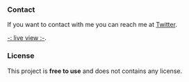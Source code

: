 
### Contact

If you want to contact with me you can reach me at [Twitter](https://www.twitter.com/thevishvadeep).

[-: live view :-](https://replit.com/@thevishvadeep/Netflix-Clone).

### License

This project is **free to use** and does not contains any license.
